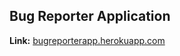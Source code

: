 ## Bug Reporter Application

**Link:** [bugreporterapp.herokuapp.com](https://bugreporterapp.herokuapp.com/)
